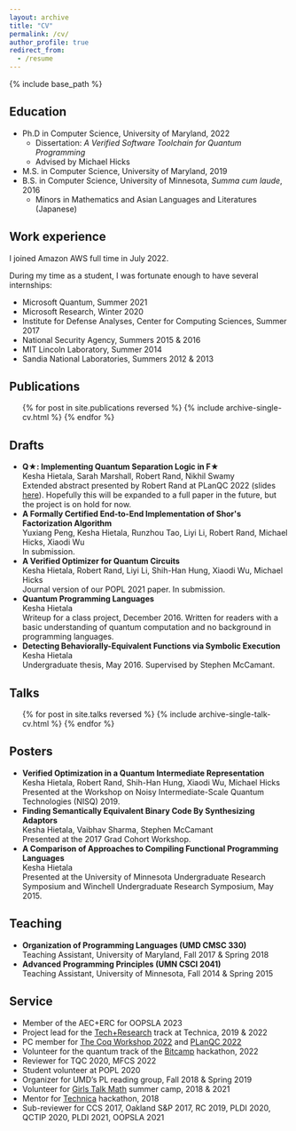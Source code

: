 ```yaml
---
layout: archive
title: "CV"
permalink: /cv/
author_profile: true
redirect_from:
  - /resume
---
```


{% include base_path %}

## Education
* Ph.D in Computer Science, University of Maryland, 2022
  * Dissertation: *A Verified Software Toolchain for Quantum Programming* <a href="../files/drafts/khieta-dissertation.pdf"><i class="fas fa-fw fa-file-pdf zoom" aria-hidden="true"></i></a>
  * Advised by Michael Hicks
* M.S. in Computer Science, University of Maryland, 2019
* B.S. in Computer Science, University of Minnesota, *Summa cum laude*, 2016
  * Minors in Mathematics and Asian Languages and Literatures (Japanese)

##  Work experience
I joined Amazon AWS full time in July 2022. 

During my time as a student, I was fortunate enough to have several internships:
* Microsoft Quantum, Summer 2021
* Microsoft Research, Winter 2020
* Institute for Defense Analyses, Center for Computing Sciences, Summer 2017
* National Security Agency, Summers 2015 & 2016
* MIT Lincoln Laboratory, Summer 2014
* Sandia National Laboratories, Summers 2012 & 2013

## Publications
  <ul>{% for post in site.publications reversed %}
    {% include archive-single-cv.html %}
  {% endfor %}</ul>
  
## Drafts
* **Q★: Implementing Quantum Separation Logic in F★** <a href="../files/drafts/qstar-planqc22.pdf"><i class="fas fa-fw fa-file-pdf zoom" aria-hidden="true"></i></a>  
  Kesha Hietala, Sarah Marshall, Robert Rand, Nikhil Swamy  
  Extended abstract presented by Robert Rand at PLanQC 2022 (slides [here](../files/slides/qstar-planqc22.pdf)). Hopefully this will be expanded to a full paper in the future, but the project is on hold for now.
* **A Formally Certified End-to-End Implementation of Shor's Factorization Algorithm** <a href="https://arxiv.org/abs/2204.07112"><i class="fas fa-fw fa-link zoom" aria-hidden="true"></i></a>  
  Yuxiang Peng, Kesha Hietala, Runzhou Tao, Liyi Li, Robert Rand, Michael Hicks, Xiaodi Wu  
  In submission.
* **A Verified Optimizer for Quantum Circuits** <a href="../files/drafts/voqc-journal-draft.pdf"><i class="fas fa-fw fa-file-pdf zoom" aria-hidden="true"></i></a>  
  Kesha Hietala, Robert Rand, Liyi Li, Shih-Han Hung, Xiaodi Wu, Michael Hicks  
  Journal version of our POPL 2021 paper. In submission.
* **Quantum Programming Languages** <a href="../files/drafts/quantum-pl-survey.pdf"><i class="fas fa-fw fa-file-pdf zoom" aria-hidden="true"></i></a>  
  Kesha Hietala  
  Writeup for a class project, December 2016. Written for readers with a basic understanding of quantum computation and no background in programming languages.
* **Detecting Behaviorally-Equivalent Functions via Symbolic Execution** <a href="../files/drafts/khieta-undergrad-thesis.pdf"><i class="fas fa-fw fa-file-pdf zoom" aria-hidden="true"></i></a>  
  Kesha Hietala  
  Undergraduate thesis, May 2016. Supervised by Stephen McCamant.
  
## Talks
  <ul>{% for post in site.talks reversed %}
    {% include archive-single-talk-cv.html %}
  {% endfor %}</ul>
  
## Posters
* **Verified Optimization in a Quantum Intermediate Representation** <a href="../files/posters/sqir-nisq19.pdf"><i class="fas fa-fw fa-file-pdf zoom" aria-hidden="true"></i></a>  
  Kesha Hietala, Robert Rand, Shih-Han Hung, Xiaodi Wu, Michael Hicks  
  Presented at the Workshop on Noisy Intermediate-Scale Quantum Technologies (NISQ) 2019.
* **Finding Semantically Equivalent Binary Code By Synthesizing Adaptors** <a href="../files/posters/adaptor-synth-poster.pdf"><i class="fas fa-fw fa-file-pdf zoom" aria-hidden="true"></i></a>  
  Kesha Hietala, Vaibhav Sharma, Stephen McCamant  
  Presented at the 2017 Grad Cohort Workshop.
* **A Comparison of Approaches to Compiling Functional Programming Languages** <a href="../files/posters/compiling-functional-languages-poster.pdf"><i class="fas fa-fw fa-file-pdf zoom" aria-hidden="true"></i></a>  
  Kesha Hietala  
  Presented at the University of Minnesota Undergraduate Research Symposium and Winchell Undergraduate Research Symposium, May 2015.

## Teaching
* **Organization of Programming Languages (UMD CMSC 330)**  
Teaching Assistant, University of Maryland, Fall 2017 & Spring 2018
* **Advanced Programming Principles (UMN CSCI 2041)**  
Teaching Assistant, University of Minnesota, Fall 2014 & Spring 2015

## Service
* Member of the AEC+ERC for OOPSLA 2023
* Project lead for the [Tech+Research](https://inclusion.cs.umd.edu/events/techresearch) track at Technica, 2019 & 2022
* PC member for [The Coq Workshop 2022](https://coq-workshop.gitlab.io/2022/) and [PLanQC 2022](https://icfp22.sigplan.org/home/planqc-2022)
* Volunteer for the quantum track of the [Bitcamp](https://bit.camp/) hackathon, 2022
* Reviewer for TQC 2020, MFCS 2022
* Student volunteer at POPL 2020
* Organizer for UMD’s PL reading group, Fall 2018 & Spring 2019
* Volunteer for [Girls Talk Math](http://gtm.math.umd.edu/) summer camp, 2018 & 2021
* Mentor for [Technica](https://gotechnica.org/) hackathon, 2018
* Sub-reviewer for CCS 2017, Oakland S&P 2017, RC 2019, PLDI 2020, QCTIP 2020, PLDI 2021, OOPSLA 2021